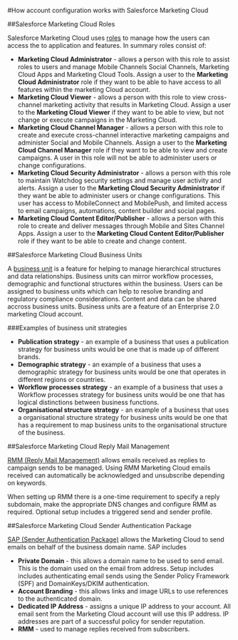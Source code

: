 #How account configuration works with Salesforce Marketing Cloud

##Salesforce Marketing Cloud Roles

Salesforce Marketing Cloud uses [roles](https://help.marketingcloud.com/en/documentation/marketing_cloud/smc_roles/) to manage how the users can access the to application and features. In summary roles consist of:

* **Marketing Cloud Administrator** - allows a person with this role to assist roles to users and manage Mobile Channels Social Channels, Marketing Cloud Apps and Marketing Cloud Tools. Assign a user to the **Marketing Cloud Administrator** role if they want to be able to have access to all features within the marketing Cloud account.
* **Marketing Cloud Viewer** - allows a person with this role to view cross-channel marketing activity that results in Marketing Cloud. Assign a user to the **Marketing Cloud Viewer** if they want to be able to view, but not change or execute campaigns in the Marketing Cloud.
* **Marketing Cloud Channel Manager** - allows a person with this role to create and execute cross-channel interactive marketing campaigns and administer Social and Mobile Channels. Assign a user to the **Marketing Cloud Channel Manager** role if they want to be able to view and create campaigns. A user in this role will not be able to administer users or change configurations.
* **Marketing Cloud Security Administrator** - allows a person with this role to maintain Watchdog security settings and manage user activity and alerts. Assign a user to the **Marketing Cloud Security Administrator** if they want be able to administer users or change configurations. This user has access to MobileConnect and MobilePush, and limited access to email campaigns, automations, content builder and social pages. 
* **Marketing Cloud Content Editor/Publisher** - allows a person with this role to create and deliver messages through Mobile and Sites Channel Apps. Assign a user to the **Marketing Cloud Content Editor/Publisher** role if they want to be able to create and change content.

##Salesforce Marketing Cloud Business Units

A [business unit](https://help.marketingcloud.com/en/documentation/exacttarget/enterprise/enterprise_20_overview/business_units/) is a feature for helping to manage hierarchical structures and data relationships. Business units can mirror workflow processes, demographic and functional structures within the business. Users can be assigned to business units which can help to resolve branding and regulatory compliance considerations. Content and data can be shared accross business units. Business units are a feature of an Enterprise 2.0 marketing Cloud account.

###Examples of business unit strategies

* **Publication strategy** - an example of a business that uses a publication strategy for business units would be one that is made up of different brands.
* **Demographic strategy** - an example of a business that uses a demographic strategy for business units would be one that operates in different regions or countries.
* **Workflow processes strategy** - an example of a business that uses a Workflow processes strategy for business units would be one that has logical distinctions between business functions.
* **Organisational structure strategy** - an example of a business that uses a organisational structure strategy for business units would be one that has a requirement to map business units to the organisational structure of the business.

##Salesforce Marketing Cloud Reply Mail Management

[RMM (Reply Mail Management)](https://help.marketingcloud.com/en/documentation/exacttarget/admin/reply_mail_management/) allows emails received as replies to campaign sends to be managed. Using RMM Marketing Cloud emails received can automatically be acknowledged and unsubscribe depending on keywords.

When setting up RMM there is a one-time requirement to specify a reply subdomain, make the appropriate DNS changes and configure RMM as required. Optional setup includes a triggered send and sender profile.

##Salesforce Marketing Cloud Sender Authentication Package

[SAP (Sender Authentication Package)](https://help.marketingcloud.com/en/documentation/exacttarget/content/sender_authentication_package/) allows the Marketing Cloud to send emails on behalf of the business domain name. SAP includes

* **Private Domain** - this allows a domain name to be used to send email. This is the domain used on the email from address. Setup includes includes authenticating email sends using the Sender Policy Framework (SPF) and DomainKeys/DKIM authentication.
* **Account Branding** - this allows links and image URLs to use references to the authenticated domain.
* **Dedicated IP Address** - assigns a unique IP address to your account. All email sent from the Marketing Cloud account will use this IP address. IP addresses are part of a successful policy for sender reputation.
* **RMM** - used to manage replies received from subscribers.
